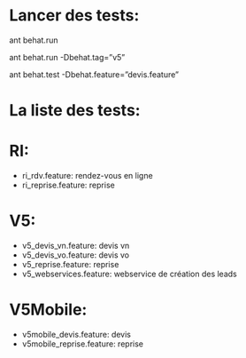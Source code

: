 Lancer des tests:
=====

ant behat.run

ant behat.run -Dbehat.tag=”v5”

ant behat.test -Dbehat.feature=”devis.feature”

La liste des tests:
=====

# RI:
- ri_rdv.feature: rendez-vous en ligne
- ri_reprise.feature: reprise

# V5:
- v5_devis_vn.feature: devis vn
- v5_devis_vo.feature: devis vo
- v5_reprise.feature: reprise
- v5_webservices.feature: webservice de création des leads

# V5Mobile:
- v5mobile_devis.feature: devis
- v5mobile_reprise.feature: reprise
